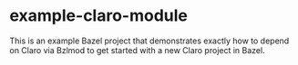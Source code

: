 # example-claro-module

This is an example Bazel project that demonstrates exactly how to depend on Claro via Bzlmod to get started with a new
Claro project in Bazel.
